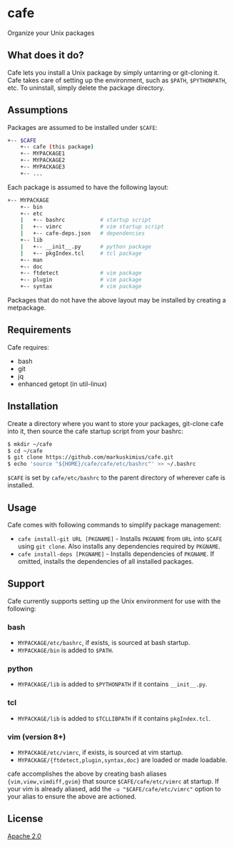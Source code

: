 # cafe

Organize your Unix packages


## What does it do?

Cafe lets you install a Unix package by simply untarring or git-cloning it.
Cafe takes care of setting up the environment, such as `$PATH`, `$PYTHONPATH`,
etc.  To uninstall, simply delete the package directory.


## Assumptions

Packages are assumed to be installed under `$CAFE`:

```bash
+-- $CAFE
    +-- cafe (this package)
    +-- MYPACKAGE1
    +-- MYPACKAGE2
    +-- MYPACKAGE3
    +-- ...
```

Each package is assumed to have the following layout:

```bash
+-- MYPACKAGE
    +-- bin
    +-- etc
    |   +-- bashrc           # startup script
    |   +-- vimrc            # vim startup script
    |   +-- cafe-deps.json   # dependencies
    +-- lib
    |   +-- __init__.py      # python package
    |   +-- pkgIndex.tcl     # tcl package
    +-- man
    +-- doc
    +-- ftdetect             # vim package
    +-- plugin               # vim package
    +-- syntax               # vim package
```

Packages that do not have the above layout may be installed by creating a
metpackage.


## Requirements

Cafe requires:

* bash
* git
* jq
* enhanced getopt (in util-linux)


## Installation

Create a directory where you want to store your packages, git-clone cafe into
it, then source the cafe startup script from your bashrc:

```bash
$ mkdir ~/cafe
$ cd ~/cafe
$ git clone https://github.com/markuskimius/cafe.git
$ echo 'source "${HOME}/cafe/cafe/etc/bashrc"' >> ~/.bashrc
```

`$CAFE` is set by `cafe/etc/bashrc` to the parent directory of wherever cafe is installed.


## Usage

Cafe comes with following commands to simplify package management:

* `cafe install-git URL [PKGNAME]` - Installs `PKGNAME` from `URL` into
  `$CAFE` using `git clone`.  Also installs any dependencies required by
  `PKGNAME`.
* `cafe install-deps [PKGNAME]` - Installs dependencies of `PKGNAME`.  If
  omitted, installs the dependencies of all installed packages.


## Support

Cafe currently supports setting up the Unix environment for use with the
following:

### bash

* `MYPACKAGE/etc/bashrc`, if exists, is sourced at bash startup.
* `MYPACKAGE/bin` is added to `$PATH`.


### python

* `MYPACKAGE/lib` is added to `$PYTHONPATH` if it contains `__init__.py`.


### tcl

* `MYPACKAGE/lib` is added to `$TCLLIBPATH` if it contains `pkgIndex.tcl`.


### vim (version 8+)

* `MYPACKAGE/etc/vimrc`, if exists, is sourced at vim startup.
* `MYPACKAGE/{ftdetect,plugin,syntax,doc}` are loaded or made loadable.

cafe accomplishes the above by creating bash aliases `{vim,view,vimdiff,gvim}`
that source `$CAFE/cafe/etc/vimrc` at startup.  If your vim is already aliased,
add the `-u "$CAFE/cafe/etc/vimrc"` option to your alias to ensure the above
are actioned.


## License

[Apache 2.0]


[Apache 2.0]: <https://github.com/markuskimius/cafe/blob/master/LICENSE>

